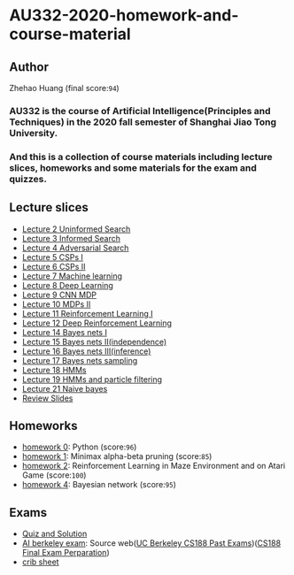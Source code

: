 # AU332-2020-homework-and-course-material

## Author
Zhehao Huang (final score:```94```)

### AU332 is the course of **Artificial Intelligence(Principles and Techniques)** in the 2020 fall semester of Shanghai Jiao Tong University. 
### And this is a collection of course materials including lecture slices, homeworks and some materials for the exam and quizzes.

## Lecture slices
* [Lecture 2 Uninformed Search](https://github.com/K1nght/AU332-2020-homework-and-course-material/blob/master/Lectures/Lecture_2_--_Uninformed-Informed_Search.pdf)
* [Lecture 3 Informed Search](https://github.com/K1nght/AU332-2020-homework-and-course-material/blob/master/Lectures/Lecture_3_--_Informed_Search.pdf)
* [Lecture 4 Adversarial Search](https://github.com/K1nght/AU332-2020-homework-and-course-material/blob/master/Lectures/Lecture_4-Adversarial_Search.pdf)
* [Lecture 5 CSPs I](https://github.com/K1nght/AU332-2020-homework-and-course-material/blob/master/Lectures/Lecture_5_--_CSPs_I.pdf)
* [Lecture 6 CSPs II](https://github.com/K1nght/AU332-2020-homework-and-course-material/blob/master/Lectures/Lecture_6_--_CSPs_II.pdf)
* [Lecture 7 Machine learning](https://github.com/K1nght/AU332-2020-homework-and-course-material/blob/master/Lectures/Lecture_7_-__Machine_learning.pdf)
* [Lecture 8 Deep Learning](https://github.com/K1nght/AU332-2020-homework-and-course-material/blob/master/Lectures/Lecture_8_--_Deep_Learning.pdf)
* [Lecture 9 CNN MDP](https://github.com/K1nght/AU332-2020-homework-and-course-material/blob/master/Lectures/Lecture_9_--_CNN_MDP.pdf)
* [Lecture 10 MDPs II](https://github.com/K1nght/AU332-2020-homework-and-course-material/blob/master/Lectures/Lecture_10_--_MDPs_II.pdf)
* [Lecture 11 Reinforcement Learning I](https://github.com/K1nght/AU332-2020-homework-and-course-material/blob/master/Lectures/Lecture_11_--_Reinforcement_Learning_I.pdf)
* [Lecture 12 Deep Reinforcement Learning](https://github.com/K1nght/AU332-2020-homework-and-course-material/blob/master/Lectures/Lecture_11_--_Reinforcement_Learning_I.pdf)
* [Lecture 14 Bayes nets I](https://github.com/K1nght/AU332-2020-homework-and-course-material/blob/master/Lectures/Lecture14_bayes_nets.pdf)
* [Lecture 15 Bayes nets II(independence)](https://github.com/K1nght/AU332-2020-homework-and-course-material/blob/master/Lectures/lecture15_bayes_nets_II_independence.pdf)
* [Lecture 16 Bayes nets III(inference)](https://github.com/K1nght/AU332-2020-homework-and-course-material/blob/master/Lectures/Lecture16_bayes_nets_III_inference.pdf)
* [Lecture 17 Bayes nets sampling](https://github.com/K1nght/AU332-2020-homework-and-course-material/blob/master/Lectures/Lecture17_bayes_nets_sampling.pdf)
* [Lecture 18 HMMs](https://github.com/K1nght/AU332-2020-homework-and-course-material/blob/master/Lectures/Lecture18_HMMs.pdf)
* [Lecture 19 HMMs and particle filtering](https://github.com/K1nght/AU332-2020-homework-and-course-material/blob/master/Lectures/lecture19_HMMs_and_particle_filtering.pdf)
* [Lecture 21 Naive bayes](https://github.com/K1nght/AU332-2020-homework-and-course-material/blob/master/Lectures/lecture21_naive_bayes.pdf)
* [Review Slides](https://github.com/K1nght/AU332-2020-homework-and-course-material/blob/master/Lectures/Review-Slides.pdf)

## Homeworks
* [homework 0](https://github.com/K1nght/AU332-2020-homework-and-course-material/tree/master/homework0): Python (score:```96```)
* [homework 1](https://github.com/K1nght/AU332-2020-homework-and-course-material/tree/master/homework1): Minimax alpha-beta pruning (score:```85```)
* [homework 2](https://github.com/K1nght/AU332-2020-homework-and-course-material/tree/master/homework2): Reinforcement Learning in Maze Environment and on Atari Game (score:```100```)
* [homework 4](https://github.com/K1nght/AU332-2020-homework-and-course-material/tree/master/homework4): Bayesian network (score:```95```)

## Exams
* [Quiz and Solution](https://github.com/K1nght/AU332-2020-homework-and-course-material/tree/master/2020%20AU332%20quiz-sol)
* [AI berkeley exam](https://github.com/K1nght/AU332-2020-homework-and-course-material/tree/master/ai_berkeley): Source web([UC Berkeley CS188 Past Exams](http://ai.berkeley.edu/exams.html))([CS188 Final Exam Perparation](https://inst.eecs.berkeley.edu/~cs188/sp19/final_prep.html))
* [crib sheet](https://github.com/K1nght/AU332-2020-homework-and-course-material/blob/master/crib%20sheet.pdf)
